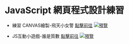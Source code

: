 # JavaScript 網頁程式設計練習


*  練習 CANVAS繪製-飛天小女警  [點擊前往](https://chu000.github.io/JS/javascript-uiux-class-main/works-2-1-canvas.html) 
[![預覽](https://chu000.github.io/JS/javascript-uiux-class-main/img/works-canvas.jpg)](https://chu000.github.io/JS/javascript-uiux-class-main/works-2-1-canvas.html)




*   JS互動小遊戲-誰是質數 [點擊前往](https://chu000.github.io/JS/javascript-uiux-class-main/work-1-1-isPrime.html) 
[![預覽](https://chu000.github.io/JS/javascript-uiux-class-main/img/work-isPrime.jpg)](https://chu000.github.io/JS/javascript-uiux-class-main/work-1-1-isPrime.html)
